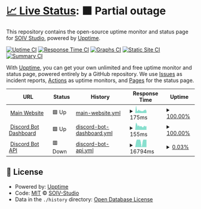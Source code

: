 # [📈 Live Status](https://status.soiv-studio.xyz): <!--live status--> **🟧 Partial outage**

This repository contains the open-source uptime monitor and status page for [SOIV Studio](soiv-studio.xyz), powered by [Upptime](https://github.com/upptime/upptime).

[![Uptime CI](https://github.com/SOIV-Studio/status-page/workflows/Uptime%20CI/badge.svg)](https://github.com/SOIV-Studio/status-page/actions?query=workflow%3A%22Uptime+CI%22)
[![Response Time CI](https://github.com/SOIV-Studio/status-page/workflows/Response%20Time%20CI/badge.svg)](https://github.com/SOIV-Studio/status-page/actions?query=workflow%3A%22Response+Time+CI%22)
[![Graphs CI](https://github.com/SOIV-Studio/status-page/workflows/Graphs%20CI/badge.svg)](https://github.com/SOIV-Studio/status-page/actions?query=workflow%3A%22Graphs+CI%22)
[![Static Site CI](https://github.com/SOIV-Studio/status-page/workflows/Static%20Site%20CI/badge.svg)](https://github.com/SOIV-Studio/status-page/actions?query=workflow%3A%22Static+Site+CI%22)
[![Summary CI](https://github.com/SOIV-Studio/status-page/workflows/Summary%20CI/badge.svg)](https://github.com/SOIV-Studio/status-page/actions?query=workflow%3A%22Summary+CI%22)

With [Upptime](https://upptime.js.org), you can get your own unlimited and free uptime monitor and status page, powered entirely by a GitHub repository. We use [Issues](https://github.com/SOIV-Studio/status-page/issues) as incident reports, [Actions](https://github.com/SOIV-Studio/status-page/actions) as uptime monitors, and [Pages](https://status.soiv-studio.xyz) for the status page.

<!--start: status pages-->
<!-- This summary is generated by Upptime (https://github.com/upptime/upptime) -->
<!-- Do not edit this manually, your changes will be overwritten -->
<!-- prettier-ignore -->
| URL | Status | History | Response Time | Uptime |
| --- | ------ | ------- | ------------- | ------ |
| <img alt="" src="https://icons.duckduckgo.com/ip3/soiv-studio.xyz.ico" height="13"> [Main Website](https://soiv-studio.xyz) | 🟩 Up | [main-website.yml](https://github.com/SOIV-Studio/status-page/commits/HEAD/history/main-website.yml) | <details><summary><img alt="Response time graph" src="./graphs/main-website/response-time-week.png" height="20"> 175ms</summary><br><a href="https://status.soiv-studio.xyz/history/main-website"><img alt="Response time 175" src="https://img.shields.io/endpoint?url=https%3A%2F%2Fraw.githubusercontent.com%2FSOIV-Studio%2Fstatus-page%2FHEAD%2Fapi%2Fmain-website%2Fresponse-time.json"></a><br><a href="https://status.soiv-studio.xyz/history/main-website"><img alt="24-hour response time 174" src="https://img.shields.io/endpoint?url=https%3A%2F%2Fraw.githubusercontent.com%2FSOIV-Studio%2Fstatus-page%2FHEAD%2Fapi%2Fmain-website%2Fresponse-time-day.json"></a><br><a href="https://status.soiv-studio.xyz/history/main-website"><img alt="7-day response time 175" src="https://img.shields.io/endpoint?url=https%3A%2F%2Fraw.githubusercontent.com%2FSOIV-Studio%2Fstatus-page%2FHEAD%2Fapi%2Fmain-website%2Fresponse-time-week.json"></a><br><a href="https://status.soiv-studio.xyz/history/main-website"><img alt="30-day response time 175" src="https://img.shields.io/endpoint?url=https%3A%2F%2Fraw.githubusercontent.com%2FSOIV-Studio%2Fstatus-page%2FHEAD%2Fapi%2Fmain-website%2Fresponse-time-month.json"></a><br><a href="https://status.soiv-studio.xyz/history/main-website"><img alt="1-year response time 175" src="https://img.shields.io/endpoint?url=https%3A%2F%2Fraw.githubusercontent.com%2FSOIV-Studio%2Fstatus-page%2FHEAD%2Fapi%2Fmain-website%2Fresponse-time-year.json"></a></details> | <details><summary><a href="https://status.soiv-studio.xyz/history/main-website">100.00%</a></summary><a href="https://status.soiv-studio.xyz/history/main-website"><img alt="All-time uptime 100.00%" src="https://img.shields.io/endpoint?url=https%3A%2F%2Fraw.githubusercontent.com%2FSOIV-Studio%2Fstatus-page%2FHEAD%2Fapi%2Fmain-website%2Fuptime.json"></a><br><a href="https://status.soiv-studio.xyz/history/main-website"><img alt="24-hour uptime 100.00%" src="https://img.shields.io/endpoint?url=https%3A%2F%2Fraw.githubusercontent.com%2FSOIV-Studio%2Fstatus-page%2FHEAD%2Fapi%2Fmain-website%2Fuptime-day.json"></a><br><a href="https://status.soiv-studio.xyz/history/main-website"><img alt="7-day uptime 100.00%" src="https://img.shields.io/endpoint?url=https%3A%2F%2Fraw.githubusercontent.com%2FSOIV-Studio%2Fstatus-page%2FHEAD%2Fapi%2Fmain-website%2Fuptime-week.json"></a><br><a href="https://status.soiv-studio.xyz/history/main-website"><img alt="30-day uptime 100.00%" src="https://img.shields.io/endpoint?url=https%3A%2F%2Fraw.githubusercontent.com%2FSOIV-Studio%2Fstatus-page%2FHEAD%2Fapi%2Fmain-website%2Fuptime-month.json"></a><br><a href="https://status.soiv-studio.xyz/history/main-website"><img alt="1-year uptime 100.00%" src="https://img.shields.io/endpoint?url=https%3A%2F%2Fraw.githubusercontent.com%2FSOIV-Studio%2Fstatus-page%2FHEAD%2Fapi%2Fmain-website%2Fuptime-year.json"></a></details>
| <img alt="" src="https://icons.duckduckgo.com/ip3/dashboard.soiv-studio.xyz.ico" height="13"> [Discord Bot Dashboard](https://dashboard.soiv-studio.xyz) | 🟩 Up | [discord-bot-dashboard.yml](https://github.com/SOIV-Studio/status-page/commits/HEAD/history/discord-bot-dashboard.yml) | <details><summary><img alt="Response time graph" src="./graphs/discord-bot-dashboard/response-time-week.png" height="20"> 155ms</summary><br><a href="https://status.soiv-studio.xyz/history/discord-bot-dashboard"><img alt="Response time 155" src="https://img.shields.io/endpoint?url=https%3A%2F%2Fraw.githubusercontent.com%2FSOIV-Studio%2Fstatus-page%2FHEAD%2Fapi%2Fdiscord-bot-dashboard%2Fresponse-time.json"></a><br><a href="https://status.soiv-studio.xyz/history/discord-bot-dashboard"><img alt="24-hour response time 143" src="https://img.shields.io/endpoint?url=https%3A%2F%2Fraw.githubusercontent.com%2FSOIV-Studio%2Fstatus-page%2FHEAD%2Fapi%2Fdiscord-bot-dashboard%2Fresponse-time-day.json"></a><br><a href="https://status.soiv-studio.xyz/history/discord-bot-dashboard"><img alt="7-day response time 155" src="https://img.shields.io/endpoint?url=https%3A%2F%2Fraw.githubusercontent.com%2FSOIV-Studio%2Fstatus-page%2FHEAD%2Fapi%2Fdiscord-bot-dashboard%2Fresponse-time-week.json"></a><br><a href="https://status.soiv-studio.xyz/history/discord-bot-dashboard"><img alt="30-day response time 155" src="https://img.shields.io/endpoint?url=https%3A%2F%2Fraw.githubusercontent.com%2FSOIV-Studio%2Fstatus-page%2FHEAD%2Fapi%2Fdiscord-bot-dashboard%2Fresponse-time-month.json"></a><br><a href="https://status.soiv-studio.xyz/history/discord-bot-dashboard"><img alt="1-year response time 155" src="https://img.shields.io/endpoint?url=https%3A%2F%2Fraw.githubusercontent.com%2FSOIV-Studio%2Fstatus-page%2FHEAD%2Fapi%2Fdiscord-bot-dashboard%2Fresponse-time-year.json"></a></details> | <details><summary><a href="https://status.soiv-studio.xyz/history/discord-bot-dashboard">100.00%</a></summary><a href="https://status.soiv-studio.xyz/history/discord-bot-dashboard"><img alt="All-time uptime 100.00%" src="https://img.shields.io/endpoint?url=https%3A%2F%2Fraw.githubusercontent.com%2FSOIV-Studio%2Fstatus-page%2FHEAD%2Fapi%2Fdiscord-bot-dashboard%2Fuptime.json"></a><br><a href="https://status.soiv-studio.xyz/history/discord-bot-dashboard"><img alt="24-hour uptime 100.00%" src="https://img.shields.io/endpoint?url=https%3A%2F%2Fraw.githubusercontent.com%2FSOIV-Studio%2Fstatus-page%2FHEAD%2Fapi%2Fdiscord-bot-dashboard%2Fuptime-day.json"></a><br><a href="https://status.soiv-studio.xyz/history/discord-bot-dashboard"><img alt="7-day uptime 100.00%" src="https://img.shields.io/endpoint?url=https%3A%2F%2Fraw.githubusercontent.com%2FSOIV-Studio%2Fstatus-page%2FHEAD%2Fapi%2Fdiscord-bot-dashboard%2Fuptime-week.json"></a><br><a href="https://status.soiv-studio.xyz/history/discord-bot-dashboard"><img alt="30-day uptime 100.00%" src="https://img.shields.io/endpoint?url=https%3A%2F%2Fraw.githubusercontent.com%2FSOIV-Studio%2Fstatus-page%2FHEAD%2Fapi%2Fdiscord-bot-dashboard%2Fuptime-month.json"></a><br><a href="https://status.soiv-studio.xyz/history/discord-bot-dashboard"><img alt="1-year uptime 100.00%" src="https://img.shields.io/endpoint?url=https%3A%2F%2Fraw.githubusercontent.com%2FSOIV-Studio%2Fstatus-page%2FHEAD%2Fapi%2Fdiscord-bot-dashboard%2Fuptime-year.json"></a></details>
| <img alt="" src="https://icons.duckduckgo.com/ip3/bot-status.soiv-studio.xyz.ico" height="13"> [Discord Bot API](https://bot-status.soiv-studio.xyz/health) | 🟥 Down | [discord-bot-api.yml](https://github.com/SOIV-Studio/status-page/commits/HEAD/history/discord-bot-api.yml) | <details><summary><img alt="Response time graph" src="./graphs/discord-bot-api/response-time-week.png" height="20"> 16794ms</summary><br><a href="https://status.soiv-studio.xyz/history/discord-bot-api"><img alt="Response time 16794" src="https://img.shields.io/endpoint?url=https%3A%2F%2Fraw.githubusercontent.com%2FSOIV-Studio%2Fstatus-page%2FHEAD%2Fapi%2Fdiscord-bot-api%2Fresponse-time.json"></a><br><a href="https://status.soiv-studio.xyz/history/discord-bot-api"><img alt="24-hour response time 19599" src="https://img.shields.io/endpoint?url=https%3A%2F%2Fraw.githubusercontent.com%2FSOIV-Studio%2Fstatus-page%2FHEAD%2Fapi%2Fdiscord-bot-api%2Fresponse-time-day.json"></a><br><a href="https://status.soiv-studio.xyz/history/discord-bot-api"><img alt="7-day response time 16794" src="https://img.shields.io/endpoint?url=https%3A%2F%2Fraw.githubusercontent.com%2FSOIV-Studio%2Fstatus-page%2FHEAD%2Fapi%2Fdiscord-bot-api%2Fresponse-time-week.json"></a><br><a href="https://status.soiv-studio.xyz/history/discord-bot-api"><img alt="30-day response time 16794" src="https://img.shields.io/endpoint?url=https%3A%2F%2Fraw.githubusercontent.com%2FSOIV-Studio%2Fstatus-page%2FHEAD%2Fapi%2Fdiscord-bot-api%2Fresponse-time-month.json"></a><br><a href="https://status.soiv-studio.xyz/history/discord-bot-api"><img alt="1-year response time 16794" src="https://img.shields.io/endpoint?url=https%3A%2F%2Fraw.githubusercontent.com%2FSOIV-Studio%2Fstatus-page%2FHEAD%2Fapi%2Fdiscord-bot-api%2Fresponse-time-year.json"></a></details> | <details><summary><a href="https://status.soiv-studio.xyz/history/discord-bot-api">0.03%</a></summary><a href="https://status.soiv-studio.xyz/history/discord-bot-api"><img alt="All-time uptime 0.03%" src="https://img.shields.io/endpoint?url=https%3A%2F%2Fraw.githubusercontent.com%2FSOIV-Studio%2Fstatus-page%2FHEAD%2Fapi%2Fdiscord-bot-api%2Fuptime.json"></a><br><a href="https://status.soiv-studio.xyz/history/discord-bot-api"><img alt="24-hour uptime 0.00%" src="https://img.shields.io/endpoint?url=https%3A%2F%2Fraw.githubusercontent.com%2FSOIV-Studio%2Fstatus-page%2FHEAD%2Fapi%2Fdiscord-bot-api%2Fuptime-day.json"></a><br><a href="https://status.soiv-studio.xyz/history/discord-bot-api"><img alt="7-day uptime 0.03%" src="https://img.shields.io/endpoint?url=https%3A%2F%2Fraw.githubusercontent.com%2FSOIV-Studio%2Fstatus-page%2FHEAD%2Fapi%2Fdiscord-bot-api%2Fuptime-week.json"></a><br><a href="https://status.soiv-studio.xyz/history/discord-bot-api"><img alt="30-day uptime 0.03%" src="https://img.shields.io/endpoint?url=https%3A%2F%2Fraw.githubusercontent.com%2FSOIV-Studio%2Fstatus-page%2FHEAD%2Fapi%2Fdiscord-bot-api%2Fuptime-month.json"></a><br><a href="https://status.soiv-studio.xyz/history/discord-bot-api"><img alt="1-year uptime 0.03%" src="https://img.shields.io/endpoint?url=https%3A%2F%2Fraw.githubusercontent.com%2FSOIV-Studio%2Fstatus-page%2FHEAD%2Fapi%2Fdiscord-bot-api%2Fuptime-year.json"></a></details>

<!--end: status pages-->

## 📄 License

- Powered by: [Upptime](https://github.com/upptime/upptime)
- Code: [MIT](./LICENSE) © [SOIV-Studio](https://status.soiv-studio.xyz)
- Data in the `./history` directory: [Open Database License](https://opendatacommons.org/licenses/odbl/1-0/)
